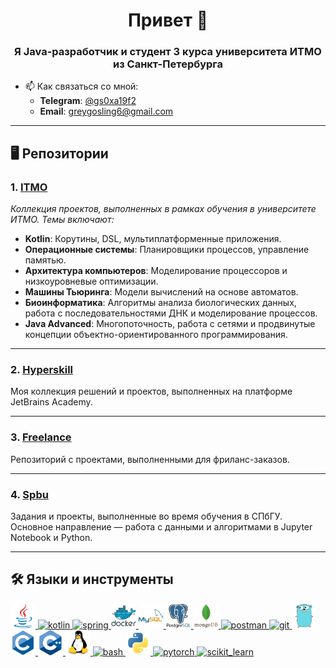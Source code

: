<h1 align="center">Привет 👋</h1>
<h3 align="center">Я Java-разработчик и студент 3 курса университета ИТМО из Санкт-Петербурга</h3>

- 📫 Как связаться со мной: 
  - **Telegram**: [@gs0xa19f2](https://t.me/gs0xa19f2)
  - **Email**: [greygosling6@gmail.com](mailto:greygosling6@gmail.com)

---

## 🖥️ Репозитории

### 1. [ITMO](https://github.com/gs0xa19f2/ITMO)
*Коллекция проектов, выполненных в рамках обучения в университете ИТМО. Темы включают:*
- **Kotlin**: Корутины, DSL, мультиплатформенные приложения.
- **Операционные системы**: Планировщики процессов, управление памятью.
- **Архитектура компьютеров**: Моделирование процессоров и низкоуровневые оптимизации.
- **Машины Тьюринга**: Модели вычислений на основе автоматов.
- **Биоинформатика**: Алгоритмы анализа биологических данных, работа с последовательностями ДНК и моделирование процессов.
- **Java Advanced**: Многопоточность, работа с сетями и продвинутые концепции объектно-ориентированного программирования.

---

### 2. [Hyperskill](https://github.com/gs0xa19f2/Hyperskill)
 Моя коллекция решений и проектов, выполненных на платформе JetBrains Academy.

---

### 3. [Freelance](https://github.com/gs0xa19f2/Freelance)
Репозиторий с проектами, выполненными для фриланс-заказов. 

---

### 4. [Spbu](https://github.com/gs0xa19f2/Spbu)
 Задания и проекты, выполненные во время обучения в СПбГУ. Основное направление — работа с данными и алгоритмами в Jupyter Notebook и Python.

---

## 🛠️ Языки и инструменты
<p align="left">
  <a href="https://www.java.com" target="_blank" rel="noreferrer">
    <img src="https://raw.githubusercontent.com/devicons/devicon/master/icons/java/java-original.svg" alt="java" width="40" height="40"/>
  </a>
  <a href="https://kotlinlang.org" target="_blank" rel="noreferrer">
    <img src="https://www.vectorlogo.zone/logos/kotlinlang/kotlinlang-icon.svg" alt="kotlin" width="40" height="40"/>
  </a>
  <a href="https://spring.io/" target="_blank" rel="noreferrer">
    <img src="https://www.vectorlogo.zone/logos/springio/springio-icon.svg" alt="spring" width="40" height="40"/>
  </a>
  <a href="https://www.docker.com/" target="_blank" rel="noreferrer">
    <img src="https://raw.githubusercontent.com/devicons/devicon/master/icons/docker/docker-original-wordmark.svg" alt="docker" width="40" height="40"/>
  </a>
  <a href="https://www.mysql.com/" target="_blank" rel="noreferrer">
    <img src="https://raw.githubusercontent.com/devicons/devicon/master/icons/mysql/mysql-original-wordmark.svg" alt="mysql" width="40" height="40"/>
  </a>
  <a href="https://www.postgresql.org" target="_blank" rel="noreferrer">
    <img src="https://raw.githubusercontent.com/devicons/devicon/master/icons/postgresql/postgresql-original-wordmark.svg" alt="postgresql" width="40" height="40"/>
  </a>
  <a href="https://www.mongodb.com/" target="_blank" rel="noreferrer">
    <img src="https://raw.githubusercontent.com/devicons/devicon/master/icons/mongodb/mongodb-original-wordmark.svg" alt="mongodb" width="40" height="40"/>
  </a>
  <a href="https://postman.com" target="_blank" rel="noreferrer">
    <img src="https://www.vectorlogo.zone/logos/getpostman/getpostman-icon.svg" alt="postman" width="40" height="40"/>
  </a>
  <a href="https://git-scm.com/" target="_blank" rel="noreferrer">
    <img src="https://www.vectorlogo.zone/logos/git-scm/git-scm-icon.svg" alt="git" width="40" height="40"/>
  </a>
  <a href="https://golang.org" target="_blank" rel="noreferrer">
    <img src="https://raw.githubusercontent.com/devicons/devicon/master/icons/go/go-original.svg" alt="go" width="40" height="40"/>
  </a>
  <a href="https://www.cprogramming.com/" target="_blank" rel="noreferrer">
    <img src="https://raw.githubusercontent.com/devicons/devicon/master/icons/c/c-original.svg" alt="c" width="40" height="40"/>
  </a>
  <a href="https://www.w3schools.com/cpp/" target="_blank" rel="noreferrer">
    <img src="https://raw.githubusercontent.com/devicons/devicon/master/icons/cplusplus/cplusplus-original.svg" alt="cplusplus" width="40" height="40"/>
  </a>
  <a href="https://www.linux.org/" target="_blank" rel="noreferrer">
    <img src="https://raw.githubusercontent.com/devicons/devicon/master/icons/linux/linux-original.svg" alt="linux" width="40" height="40"/>
  </a>
  <a href="https://www.gnu.org/software/bash/" target="_blank" rel="noreferrer">
    <img src="https://www.vectorlogo.zone/logos/gnu_bash/gnu_bash-icon.svg" alt="bash" width="40" height="40"/>
  </a>
  <a href="https://www.python.org" target="_blank" rel="noreferrer">
    <img src="https://raw.githubusercontent.com/devicons/devicon/master/icons/python/python-original.svg" alt="python" width="40" height="40"/>
  </a>
  <a href="https://pytorch.org/" target="_blank" rel="noreferrer">
    <img src="https://www.vectorlogo.zone/logos/pytorch/pytorch-icon.svg" alt="pytorch" width="40" height="40"/>
  </a>
  <a href="https://scikit-learn.org/" target="_blank" rel="noreferrer">
    <img src="https://upload.wikimedia.org/wikipedia/commons/0/05/Scikit_learn_logo_small.svg" alt="scikit_learn" width="40" height="40"/>
  </a>
</p>
